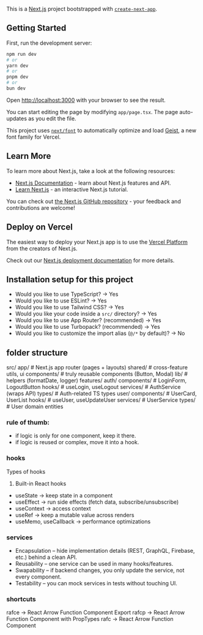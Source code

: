 This is a [Next.js](https://nextjs.org) project bootstrapped with [`create-next-app`](https://nextjs.org/docs/app/api-reference/cli/create-next-app).

## Getting Started

First, run the development server:

```bash
npm run dev
# or
yarn dev
# or
pnpm dev
# or
bun dev
```

Open [http://localhost:3000](http://localhost:3000) with your browser to see the result.

You can start editing the page by modifying `app/page.tsx`. The page auto-updates as you edit the file.

This project uses [`next/font`](https://nextjs.org/docs/app/building-your-application/optimizing/fonts) to automatically optimize and load [Geist](https://vercel.com/font), a new font family for Vercel.

## Learn More

To learn more about Next.js, take a look at the following resources:

- [Next.js Documentation](https://nextjs.org/docs) - learn about Next.js features and API.
- [Learn Next.js](https://nextjs.org/learn) - an interactive Next.js tutorial.

You can check out [the Next.js GitHub repository](https://github.com/vercel/next.js) - your feedback and contributions are welcome!

## Deploy on Vercel

The easiest way to deploy your Next.js app is to use the [Vercel Platform](https://vercel.com/new?utm_medium=default-template&filter=next.js&utm_source=create-next-app&utm_campaign=create-next-app-readme) from the creators of Next.js.

Check out our [Next.js deployment documentation](https://nextjs.org/docs/app/building-your-application/deploying) for more details.


## Installation setup for this project
- Would you like to use TypeScript? -> Yes
- Would you like to use ESLint? -> Yes
- Would you like to use Tailwind CSS? -> Yes
- Would you like your code inside a `src/` directory? -> Yes
- Would you like to use App Router? (recommended) -> Yes
- Would you like to use Turbopack? (recommended) -> Yes
- Would you like to customize the import alias (`@/*` by default)? -> No

## folder structure
src/
  app/                  # Next.js app router (pages + layouts)
  shared/               # cross-feature utils, ui
    components/         # truly reusable components (Button, Modal)
    lib/                # helpers (formatDate, logger)
  features/
    auth/
      components/       # LoginForm, LogoutButton
      hooks/            # useLogin, useLogout
      services/         # AuthService (wraps API)
      types/            # Auth-related TS types
    user/
      components/       # UserCard, UserList
      hooks/            # useUser, useUpdateUser
      services/         # UserService
      types/            # User domain entities

### rule of thumb:
- if logic is only for one component, keep it there.
- if logic is reused or complex, move it into a hook.

### hooks
Types of hooks
1. Built-in React hooks
- useState → keep state in a component
- useEffect → run side effects (fetch data, subscribe/unsubscribe)
- useContext → access context
- useRef → keep a mutable value across renders
- useMemo, useCallback → performance optimizations

### services
- Encapsulation – hide implementation details (REST, GraphQL, Firebase, etc.) behind a clean API.
- Reusability – one service can be used in many hooks/features.
- Swapability – if backend changes, you only update the service, not every component.
- Testability – you can mock services in tests without touching UI.

### shortcuts
rafce → React Arrow Function Component Export
rafcp → React Arrow Function Component with PropTypes
rafc → React Arrow Function Component
